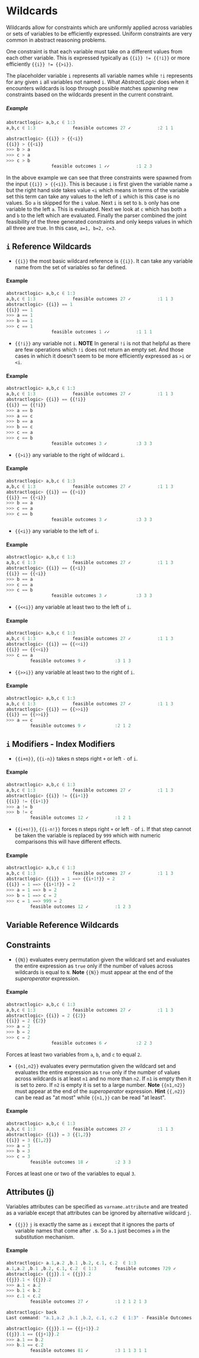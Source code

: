 # Wildcards

Wildcards allow for constraints which are uniformly applied across variables or sets of variables to be efficiently expressed. Uniform constraints are very common in abstract reasoning problems.

One constraint is that each variable must take on a different values from each other variable. This is expressed typically as `{{i}} != {{!i}}` or more efficiently `{{i}} != {{>i}}`.

The placeholder variable `i` represents all variable names while `!i` represents for any given `i` all variables not named `i`. What *AbstractLogic* does when it encounters wildcards is loop through possible matches *spawning* new constraints based on the wildcards present in the current constraint.

##### Example
```julia
abstractlogic> a,b,c ∈ 1:3
a,b,c ∈ 1:3              feasible outcomes 27 ✓          :2 1 1

abstractlogic> {{i}} > {{<i}}
{{i}} > {{<i}}
>>> b > a
>>> c > a
>>> c > b
                 feasible outcomes 1 ✓✓          :1 2 3
```

In the above example we can see that three constraints were spawned from the input `{{i}} > {{<i}}`. This is because `i` is first given the variable name `a` but the right hand side takes value `<i` which means in terms of the variable set this term can take any values to the left of `i` which is this case is no values. So `a` is skipped for the `i` value. Next `i` is set to `b`. `b` only has one variable to the left `a`. This is evaluated. Next we look at `c` which has both `a` and `b` to the left which are evaluated. Finally the parser combined the joint feasibility of the three generated constraints and only keeps values in which all three are true. In this case, `a=1, b=2, c=3`.

## `i` Reference Wildcards

* `{{i}}` the most basic wildcard reference is `{{i}}`. It can take any variable name from the set of variables so far defined.
#### Example
```julia
abstractlogic> a,b,c ∈ 1:3
a,b,c ∈ 1:3              feasible outcomes 27 ✓          :1 1 3
abstractlogic> {{i}} == 1
{{i}} == 1
>>> a == 1
>>> b == 1
>>> c == 1
                 feasible outcomes 1 ✓✓          :1 1 1
```

* `{{!i}}` any variable not `i`.
**NOTE** In general `!i` is not that helpful as there are few operations which `!i` does not return an empty set. And those cases in which it doesn't seem to be more efficiently expressed as `>i` or `<i`.
#### Example
```julia
abstractlogic> a,b,c ∈ 1:3
a,b,c ∈ 1:3              feasible outcomes 27 ✓          :1 1 3
abstractlogic> {{i}} == {{!i}}
{{i}} == {{!i}}
>>> a == b
>>> a == c
>>> b == a
>>> b == c
>>> c == a
>>> c == b
                 feasible outcomes 3 ✓           :3 3 3
```

* `{{>i}}` any variable to the right of wildcard `i`.
#### Example
```julia
abstractlogic> a,b,c ∈ 1:3
a,b,c ∈ 1:3              feasible outcomes 27 ✓          :1 1 3
abstractlogic> {{i}} == {{>i}}
{{i}} == {{<i}}
>>> b == a
>>> c == a
>>> c == b
                 feasible outcomes 3 ✓           :3 3 3
```

* `{{<i}}` any variable to the left of `i`.
#### Example
```julia
abstractlogic> a,b,c ∈ 1:3
a,b,c ∈ 1:3              feasible outcomes 27 ✓          :1 1 3
abstractlogic> {{i}} == {{<i}}
{{i}} == {{<i}}
>>> b == a
>>> c == a
>>> c == b
                 feasible outcomes 3 ✓           :3 3 3
```

* `{{<<i}}` any variable at least two to the left of `i`.
#### Example
```julia
abstractlogic> a,b,c ∈ 1:3
a,b,c ∈ 1:3              feasible outcomes 27 ✓          :1 1 3
abstractlogic> {{i}} == {{<<i}}
{{i}} == {{<<i}}
>>> c == a
         feasible outcomes 9 ✓           :3 1 3
```

* `{{>>i}}` any variable at least two to the right of `i`.
#### Example
```julia
abstractlogic> a,b,c ∈ 1:3
a,b,c ∈ 1:3              feasible outcomes 27 ✓          :1 1 3
abstractlogic> {{i}} == {{>>i}}
{{i}} == {{>>i}}
>>> a == c
         feasible outcomes 9 ✓           :2 1 2
```

## `i` Modifiers - Index Modifiers

* `{{i+n}}`, `{{i-n}}` takes n steps right `+` or left `-` of `i`.
#### Example
```julia
abstractlogic> a,b,c ∈ 1:3
a,b,c ∈ 1:3              feasible outcomes 27 ✓          :1 1 3
abstractlogic> {{i}} != {{i+1}}
{{i}} != {{i+1}}
>>> a != b
>>> b != c
         feasible outcomes 12 ✓          :1 2 1
```

* `{{i+n!}}`, `{{i-n!}}` forces n steps right `+` or left `-` of `i`. If that step cannot be taken the variable is replaced by `999` which with numeric comparisons this will have different effects.
#### Example
```julia
abstractlogic> a,b,c ∈ 1:3
a,b,c ∈ 1:3              feasible outcomes 27 ✓          :1 1 3
abstractlogic> {{i}} = 1 ==> {{i+1!}} = 2
{{i}} = 1 ==> {{i+1!}} = 2
>>> a = 1 ==> b = 2
>>> b = 1 ==> c = 2
>>> c = 1 ==> 999 = 2
         feasible outcomes 12 ✓          :1 2 3
```

## Variable Reference Wildcards


## Constraints

* `{{N}}` evaluates every permutation given the wildcard set and evaluates the entire expression as `true` only if the number of values across wildcards is equal to `N`.
**Note** `{{N}}` must appear at the end of the *superoperator* expression.
#### Example
```julia
abstractlogic> a,b,c ∈ 1:3
a,b,c ∈ 1:3              feasible outcomes 27 ✓          :1 1 3
abstractlogic> {{i}} = 2 {{2}}
{{i}} = 2 {{2}}
>>> a = 2
>>> b = 2
>>> c = 2
                 feasible outcomes 6 ✓           :2 2 3
```
Forces at least two variables from `a`, `b`, and `c` to equal `2`.

* `{{n1,n2}}` evaluates every permutation given the wildcard set and evaluates the entire expression as `true` only if the number of values across wildcards is at least `n1` and no more than `n2`. If `n1` is empty then it is set to zero. If `n2` is empty it is set to a large number.
**Note** `{{n1,n2}}` must appear at the end of the *superoperator* expression.
**Hint** `{{,n2}}` can be read as "at most" while `{{n1,}}` can be read "at least".
#### Example
```julia
abstractlogic> a,b,c ∈ 1:3
a,b,c ∈ 1:3              feasible outcomes 27 ✓          :1 1 3
abstractlogic> {{i}} = 3 {{1,2}}
{{i}} = 3 {{1,2}}
>>> a = 3
>>> b = 3
>>> c = 3
         feasible outcomes 18 ✓          :2 3 3
```
Forces at least one or two of the variables to equal `3`.

## Attributes (j)

Variables attributes can be specified as `varname.attribute` and are treated as a variable except that attributes can be ignored by alternative wildcard `j`.

* `{{j}}` `j` is exactly the same as `i` except that it ignores the parts of variable names that come after `.`s. So `a.1` just becomes `a` in the substitution mechanism.
#### Example
```julia
abstractlogic> a.1,a.2 ,b.1 ,b.2, c.1, c.2  ∈ 1:3
a.1,a.2 ,b.1 ,b.2, c.1, c.2  ∈ 1:3       feasible outcomes 729 ✓         :2 3 3 2 3 1
abstractlogic> {{j}}.1 < {{j}}.2
{{j}}.1 < {{j}}.2
>>> a.1 < a.2
>>> b.1 < b.2
>>> c.1 < c.2
         feasible outcomes 27 ✓          :1 2 1 2 1 3

abstractlogic> back
Last command: "a.1,a.2 ,b.1 ,b.2, c.1, c.2  ∈ 1:3" - Feasible Outcomes: 729     :1 3 2 1 2 3

abstractlogic> {{j}}.1 == {{j+1}}.2
{{j}}.1 == {{j+1}}.2
>>> a.1 == b.2
>>> b.1 == c.2
         feasible outcomes 81 ✓          :3 1 1 3 1 1
```
